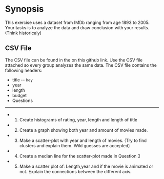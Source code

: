 Synopsis
=============
This exercise uses a dataset from IMDb ranging from age 1893 to 2005. Your tasks is to analyze the data and draw conclusion with your results.(Think historicaly)

CSV File
-------
The CSV file can be found in the on this github link. Use the CSV file attached so every group analyzes the same data.
The CSV file contains the following headers:
* title -- `hey`
* year
* length
* budget         
* Questions
-------
* 1. Create histograms of rating, year, length and length of title
* 2. Create a graph showing both year and amount of movies made. 
* 3. Make a scatter-plot with year and length of movies. (Try to find clusters and explain them. Wild guesses are accepted) 
* 4. Create a median line for the scatter-plot made in Question 3
* 5. Make a scatter plot of: Length,year and if the movie is animated or not. Explain the connections between the different axis.

